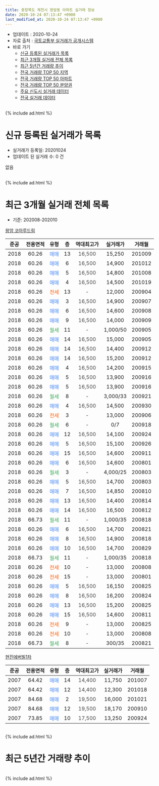 ```yaml
---
title: 충청북도 제천시 왕암동 아파트 실거래 정보
date: 2020-10-24 07:13:47 +0900
last_modified_at: 2020-10-24 07:13:47 +0900
---
```


* 업데이트 : 2020-10-24
* 자료 출처 : [국토교통부 실거래가 공개시스템](http://rt.molit.go.kr)
* 바로 가기
    * [신규 등록된 실거래가 목록](#신규-등록된-실거래가-목록)
    * [최근 3개월 실거래 전체 목록](#최근-3개월-실거래-전체-목록)
    * [최근 5년간 거래량 추이](#최근-5년간-거래량-추이)
    * [전국 거래량 TOP 50 지역](https://inasie.github.io/apt-trade-info/최근-3개월-전국에서-가장-거래가-많이-발생한-지역)
    * [전국 거래량 TOP 50 아파트](https://inasie.github.io/apt-trade-info/최근-3개월-전국에서-가장-거래가-많이-발생한-아파트)
    * [전국 거래량 TOP 50 분양권](https://inasie.github.io/apt-trade-info/최근-3개월-전국에서-가장-거래가-많이-발생한-분양권)
    * [주요 신도시 실거래 데이터](https://inasie.github.io/apt-trade-info/주요-신도시)
    * [전국 실거래 데이터](https://inasie.github.io/apt-trade-info/전국)
<br>
{% include ad.html %}
<br>

# 신규 등록된 실거래가 목록
* 실거래가 등록일: 20201024
* 업데이트 된 실거래 수: 0 건

없음

<br>
{% include ad.html %}
<br>

# 최근 3개월 실거래 전체 목록
* 기준: 202008-202010


[왕암 코아루드림](https://search.naver.com/search.naver?query=%EC%B6%A9%EC%B2%AD%EB%B6%81%EB%8F%84+%EC%A0%9C%EC%B2%9C%EC%8B%9C+%EC%99%95%EC%95%94%EB%8F%99+%EC%99%95%EC%95%94+%EC%BD%94%EC%95%84%EB%A3%A8%EB%93%9C%EB%A6%BC)

|준공|전용면적|유형|층|역대최고가|실거래가|거래월|
|:---:|:---:|:---:|:---:|:---:|:---:|:---:|
|2018|60.26|<span style="color:#4285f3">매매</span>|13|<span style="color:#444444">16,500</span>|15,250|201009|
|2018|60.26|<span style="color:#4285f3">매매</span>|6|<span style="color:#444444">16,500</span>|14,900|201012|
|2018|60.26|<span style="color:#4285f3">매매</span>|5|<span style="color:#444444">16,500</span>|14,800|201008|
|2018|60.26|<span style="color:#4285f3">매매</span>|4|<span style="color:#444444">16,500</span>|14,500|201019|
|2018|60.26|<span style="color:#ff5a00">전세</span>|13|<span style="color:#444444">-</span>|12,000|200904|
|2018|60.26|<span style="color:#4285f3">매매</span>|3|<span style="color:#444444">16,500</span>|14,900|200907|
|2018|60.26|<span style="color:#4285f3">매매</span>|6|<span style="color:#444444">16,500</span>|14,600|200908|
|2018|60.26|<span style="color:#4285f3">매매</span>|9|<span style="color:#444444">16,500</span>|14,000|200909|
|2018|60.26|<span style="color:#34a853">월세</span>|11|<span style="color:#444444">-</span>|1,000/50|200905|
|2018|60.26|<span style="color:#4285f3">매매</span>|14|<span style="color:#444444">16,500</span>|15,000|200905|
|2018|60.26|<span style="color:#4285f3">매매</span>|14|<span style="color:#444444">16,500</span>|14,400|200912|
|2018|60.26|<span style="color:#4285f3">매매</span>|14|<span style="color:#444444">16,500</span>|15,200|200912|
|2018|60.26|<span style="color:#4285f3">매매</span>|4|<span style="color:#444444">16,500</span>|14,200|200915|
|2018|60.26|<span style="color:#4285f3">매매</span>|5|<span style="color:#444444">16,500</span>|13,900|200916|
|2018|60.26|<span style="color:#4285f3">매매</span>|5|<span style="color:#444444">16,500</span>|13,900|200916|
|2018|60.26|<span style="color:#34a853">월세</span>|8|<span style="color:#444444">-</span>|3,000/33|200921|
|2018|60.26|<span style="color:#4285f3">매매</span>|4|<span style="color:#444444">16,500</span>|14,500|200930|
|2018|60.26|<span style="color:#ff5a00">전세</span>|3|<span style="color:#444444">-</span>|13,000|200906|
|2018|60.26|<span style="color:#34a853">월세</span>|6|<span style="color:#444444">-</span>|0/7|200918|
|2018|60.26|<span style="color:#4285f3">매매</span>|12|<span style="color:#444444">16,500</span>|14,100|200924|
|2018|60.26|<span style="color:#4285f3">매매</span>|5|<span style="color:#444444">16,500</span>|15,100|200926|
|2018|60.26|<span style="color:#4285f3">매매</span>|15|<span style="color:#444444">16,500</span>|14,600|200911|
|2018|60.26|<span style="color:#4285f3">매매</span>|6|<span style="color:#444444">16,500</span>|14,600|200801|
|2018|60.26|<span style="color:#34a853">월세</span>|3|<span style="color:#444444">-</span>|4,000/25|200803|
|2018|60.26|<span style="color:#4285f3">매매</span>|5|<span style="color:#444444">16,500</span>|14,700|200803|
|2018|60.26|<span style="color:#4285f3">매매</span>|7|<span style="color:#444444">16,500</span>|14,850|200810|
|2018|60.26|<span style="color:#4285f3">매매</span>|13|<span style="color:#444444">16,500</span>|14,400|200814|
|2018|60.26|<span style="color:#4285f3">매매</span>|14|<span style="color:#444444">16,500</span>|16,500|200812|
|2018|66.73|<span style="color:#34a853">월세</span>|11|<span style="color:#444444">-</span>|1,000/35|200818|
|2018|60.26|<span style="color:#4285f3">매매</span>|6|<span style="color:#444444">16,500</span>|14,700|200821|
|2018|60.26|<span style="color:#4285f3">매매</span>|8|<span style="color:#444444">16,500</span>|14,900|200818|
|2018|60.26|<span style="color:#4285f3">매매</span>|10|<span style="color:#444444">16,500</span>|14,700|200829|
|2018|66.73|<span style="color:#34a853">월세</span>|11|<span style="color:#444444">-</span>|1,000/35|200818|
|2018|60.26|<span style="color:#ff5a00">전세</span>|10|<span style="color:#444444">-</span>|13,000|200808|
|2018|60.26|<span style="color:#ff5a00">전세</span>|15|<span style="color:#444444">-</span>|13,000|200801|
|2018|60.26|<span style="color:#4285f3">매매</span>|5|<span style="color:#444444">16,500</span>|16,150|200825|
|2018|60.26|<span style="color:#4285f3">매매</span>|8|<span style="color:#444444">16,500</span>|16,200|200824|
|2018|60.26|<span style="color:#4285f3">매매</span>|13|<span style="color:#444444">16,500</span>|15,200|200825|
|2018|60.26|<span style="color:#4285f3">매매</span>|15|<span style="color:#444444">16,500</span>|14,600|200811|
|2018|60.26|<span style="color:#ff5a00">전세</span>|9|<span style="color:#444444">-</span>|13,000|200825|
|2018|60.26|<span style="color:#ff5a00">전세</span>|10|<span style="color:#444444">-</span>|13,000|200808|
|2018|66.73|<span style="color:#34a853">월세</span>|8|<span style="color:#444444">-</span>|300/35|200821|


<script async src="//pagead2.googlesyndication.com/pagead/js/adsbygoogle.js"></script>
<!-- 기본 -->
<ins class="adsbygoogle"
     style="display:block"
     data-ad-client="ca-pub-2446590836940007"
     data-ad-slot="1659523306"
     data-ad-format="auto"
     data-full-width-responsive="true"></ins>
<script>
(adsbygoogle = window.adsbygoogle || []).push({});
</script>


[현진에버빌1차](https://search.naver.com/search.naver?query=%EC%B6%A9%EC%B2%AD%EB%B6%81%EB%8F%84+%EC%A0%9C%EC%B2%9C%EC%8B%9C+%EC%99%95%EC%95%94%EB%8F%99+%ED%98%84%EC%A7%84%EC%97%90%EB%B2%84%EB%B9%8C1%EC%B0%A8)

|준공|전용면적|유형|층|역대최고가|실거래가|거래월|
|:---:|:---:|:---:|:---:|:---:|:---:|:---:|
|2007|64.42|<span style="color:#4285f3">매매</span>|14|<span style="color:#444444">14,400</span>|11,750|201007|
|2007|64.42|<span style="color:#4285f3">매매</span>|12|<span style="color:#444444">14,400</span>|12,300|201018|
|2007|84.68|<span style="color:#4285f3">매매</span>|2|<span style="color:#444444">19,500</span>|16,000|201021|
|2007|84.68|<span style="color:#4285f3">매매</span>|12|<span style="color:#444444">19,500</span>|18,170|200910|
|2007|73.85|<span style="color:#4285f3">매매</span>|10|<span style="color:#444444">17,500</span>|13,250|200924|


<br>
{% include ad.html %}
<br>

# 최근 5년간 거래량 추이


<div style="width:100%;">
    <canvas id="deal_progress" height="200"></canvas>
</div>

<script>
new Chart(document.getElementById("deal_progress"), {
    type: 'line',
    data: {
        labels: ['201510','201511','201512','201601','201602','201603','201604','201605','201606','201607','201608','201609','201610','201611','201612','201701','201702','201703','201704','201705','201706','201707','201708','201709','201710','201711','201712','201801','201802','201803','201804','201805','201806','201807','201808','201809','201810','201811','201812','201901','201902','201903','201904','201905','201906','201907','201908','201909','201910','201911','201912','202001','202002','202003','202004','202005','202006','202007','202008','202009','202010'],
        datasets: [{
            label: '매매',
            pointRadius: 1,
            data: [4, 5, 3, 2, 1, 8, 6, 3, 6, 0, 2, 2, 3, 0, 0, 4, 1, 1, 1, 2, 3, 2, 0, 1, 0, 1, 2, 3, 3, 7, 24, 9, 14, 8, 7, 4, 4, 0, 3, 1, 1, 6, 0, 0, 5, 3, 43, 7, 5, 31, 8, 14, 25, 13, 4, 6, 3, 17, 12, 15, 7],
            borderColor: "rgba(255, 201, 14, 1)",
            backgroundColor: "rgba(255, 201, 14, 0.5)",
            fill: false,
            lineTension: 0
        },{
            label: '전월세',
            pointRadius: 1,
            data: [3, 2, 0, 1, 0, 1, 3, 1, 0, 2, 0, 0, 1, 0, 1, 2, 4, 0, 0, 0, 1, 2, 0, 0, 0, 0, 0, 0, 0, 1, 17, 11, 14, 14, 20, 13, 12, 8, 5, 6, 10, 5, 10, 9, 11, 8, 6, 8, 3, 8, 2, 4, 10, 11, 9, 9, 10, 13, 8, 5, 0],
            borderColor: "rgba(0, 141, 185, 1)",
            backgroundColor: "rgba(0, 141, 185, 0.5)",
            fill: false,
            lineTension: 0
        }
        ]
    },
    options: {
        responsive: true,
        title: {
            display: false
        },
        tooltips: {
            mode: 'index',
            intersect: false
        },
        hover: {
            mode: 'nearest',
            intersect: true
        },
        scales: {
            xAxes: [{
                display: true,
                scaleLabel: {
                    display: true,
                    labelString: '년/월'
                }
            }],
            yAxes: [{
                display: true,
                ticks: {
                    suggestedMin: 0,
                },
                scaleLabel: {
                    display: true,
                    labelString: '실거래 수'
                }
            }]
        }
    }
});

</script>


<br>
{% include ad.html %}
<br>

